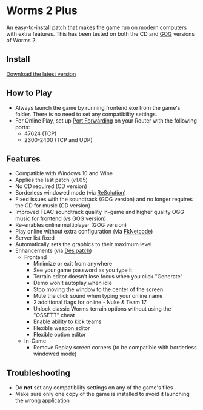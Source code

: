# Worms 2 Plus
An easy-to-install patch that makes the game run on modern computers with extra features.
This has been tested on both the CD and [GOG](https://www.gog.com/game/worms_2) versions of Worms 2.

## Install
[Download the latest version](https://github.com/Carlmundo/W2-Plus/releases/latest)

## How to Play
- Always launch the game by running frontend.exe from the game's folder. There is no need to set any compatibility settings.
- For Online Play, set up [Port Forwarding](https://portforward.com/router.htm) on your Router with the following ports:
	- 47624 (TCP)
	- 2300-2400 (TCP and UDP)

## Features
- Compatible with Windows 10 and Wine
- Applies the last patch (v1.05)
- No CD required (CD version)
- Borderless windowed mode (via [ReSolution](https://worms2d.info/ReSolution))
- Fixed issues with the soundtrack (GOG version) and no longer requires the CD for music (CD version)
- Improved FLAC soundtrack quality in-game and higher quality OGG music for frontend (vs GOG version)
- Re-enables online multiplayer (GOG version)
- Play online without extra configuration (via [FkNetcode](https://worms2d.info/FkNetcode))
- Server list fixed
- Automatically sets the graphics to their maximum level
- Enhancements (via [Des patch](https://worms2d.info/Des_patch))
	- Frontend
		- Minimize or exit from anywhere
		- See your game password as you type it
		- Terrain editor doesn't lose focus when you click "Generate"
		- Demo won't autoplay when idle
		- Stop moving the window to the center of the screen
		- Mute the click sound when typing your online name
		- 2 additional flags for online - Nuke & Team 17
		- Unlock classic Worms terrain options without using the "OSSETT" cheat
		- Enable ability to kick teams
		- Flexible weapon editor
		- Flexible option editor
	- In-Game	
		- Remove Replay screen corners (to be compatible with borderless windowed mode)

## Troubleshooting
 - Do **not** set any compatibility settings on any of the game's files
 - Make sure only one copy of the game is installed to avoid it launching the wrong application
